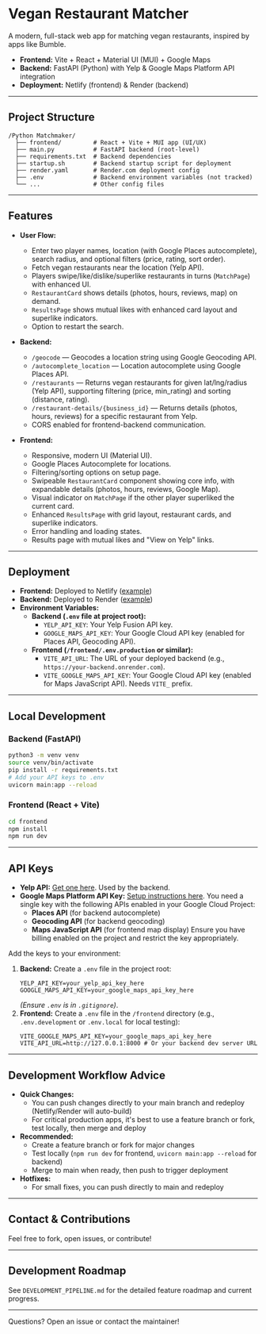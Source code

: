 # Vegan Restaurant Matcher

A modern, full-stack web app for matching vegan restaurants, inspired by apps like Bumble.

- **Frontend:** Vite + React + Material UI (MUI) + Google Maps
- **Backend:** FastAPI (Python) with Yelp & Google Maps Platform API integration
- **Deployment:** Netlify (frontend) & Render (backend)

---

## Project Structure

```
/Python Matchmaker/
  ├── frontend/         # React + Vite + MUI app (UI/UX)
  ├── main.py           # FastAPI backend (root-level)
  ├── requirements.txt  # Backend dependencies
  ├── startup.sh        # Backend startup script for deployment
  ├── render.yaml       # Render.com deployment config
  ├── .env              # Backend environment variables (not tracked)
  └── ...               # Other config files
```

---

## Features

- **User Flow:**
  - Enter two player names, location (with Google Places autocomplete), search radius, and optional filters (price, rating, sort order).
  - Fetch vegan restaurants near the location (Yelp API).
  - Players swipe/like/dislike/superlike restaurants in turns (`MatchPage`) with enhanced UI.
  - `RestaurantCard` shows details (photos, hours, reviews, map) on demand.
  - `ResultsPage` shows mutual likes with enhanced card layout and superlike indicators.
  - Option to restart the search.

- **Backend:**
  - `/geocode` — Geocodes a location string using Google Geocoding API.
  - `/autocomplete_location` — Location autocomplete using Google Places API.
  - `/restaurants` — Returns vegan restaurants for given lat/lng/radius (Yelp API), supporting filtering (price, min_rating) and sorting (distance, rating).
  - `/restaurant-details/{business_id}` — Returns details (photos, hours, reviews) for a specific restaurant from Yelp.
  - CORS enabled for frontend-backend communication.

- **Frontend:**
  - Responsive, modern UI (Material UI).
  - Google Places Autocomplete for locations.
  - Filtering/sorting options on setup page.
  - Swipeable `RestaurantCard` component showing core info, with expandable details (photos, hours, reviews, Google Map).
  - Visual indicator on `MatchPage` if the other player superliked the current card.
  - Enhanced `ResultsPage` with grid layout, restaurant cards, and superlike indicators.
  - Error handling and loading states.
  - Results page with mutual likes and "View on Yelp" links.

---

## Deployment

- **Frontend:** Deployed to Netlify ([example](https://vegan-restaurant-matcher.windsurf.build))
- **Backend:** Deployed to Render ([example](https://vegan-restaurant-matcher.onrender.com))
- **Environment Variables:**
  - **Backend (`.env` file at project root):**
    - `YELP_API_KEY`: Your Yelp Fusion API key.
    - `GOOGLE_MAPS_API_KEY`: Your Google Cloud API key (enabled for Places API, Geocoding API).
  - **Frontend (`/frontend/.env.production` or similar):**
    - `VITE_API_URL`: The URL of your deployed backend (e.g., `https://your-backend.onrender.com`).
    - `VITE_GOOGLE_MAPS_API_KEY`: Your Google Cloud API key (enabled for Maps JavaScript API). Needs `VITE_` prefix.

---

## Local Development

### Backend (FastAPI)
```sh
python3 -m venv venv
source venv/bin/activate
pip install -r requirements.txt
# Add your API keys to .env
uvicorn main:app --reload
```

### Frontend (React + Vite)
```sh
cd frontend
npm install
npm run dev
```

---

## API Keys
- **Yelp API:** [Get one here](https://www.yelp.com/developers/v3/manage_app). Used by the backend.
- **Google Maps Platform API Key:** [Setup instructions here](https://developers.google.com/maps/gmp-get-started). You need a single key with the following APIs enabled in your Google Cloud Project:
    - **Places API** (for backend autocomplete)
    - **Geocoding API** (for backend geocoding)
    - **Maps JavaScript API** (for frontend map display)
  Ensure you have billing enabled on the project and restrict the key appropriately.

Add the keys to your environment:
1.  **Backend:** Create a `.env` file in the project root:
    ```
    YELP_API_KEY=your_yelp_api_key_here
    GOOGLE_MAPS_API_KEY=your_google_maps_api_key_here
    ```
    *(Ensure `.env` is in `.gitignore`)*.
2.  **Frontend:** Create a `.env` file in the `/frontend` directory (e.g., `.env.development` or `.env.local` for local testing):
    ```
    VITE_GOOGLE_MAPS_API_KEY=your_google_maps_api_key_here
    VITE_API_URL=http://127.0.0.1:8000 # Or your backend dev server URL
    ```

---

## Development Workflow Advice

- **Quick Changes:**
  - You can push changes directly to your main branch and redeploy (Netlify/Render will auto-build)
  - For critical production apps, it's best to use a feature branch or fork, test locally, then merge and deploy
- **Recommended:**
  - Create a feature branch or fork for major changes
  - Test locally (`npm run dev` for frontend, `uvicorn main:app --reload` for backend)
  - Merge to main when ready, then push to trigger deployment
- **Hotfixes:**
  - For small fixes, you can push directly to main and redeploy

---

## Contact & Contributions
Feel free to fork, open issues, or contribute!

---

## Development Roadmap

See `DEVELOPMENT_PIPELINE.md` for the detailed feature roadmap and current progress.

---

Questions? Open an issue or contact the maintainer!
